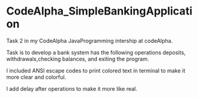 # CodeAlpha_SimpleBankingApplication

Task 2 in my CodeAlpha JavaProgramming intership at codeAlpha.

Task is to develop a bank system has the following operations deposits, withdrawals,checking balances, and exiting the program.

I included ANSI escape codes to print colored text in terminal to make it more clear and colorful.

I add delay after operations to make it more like real.
